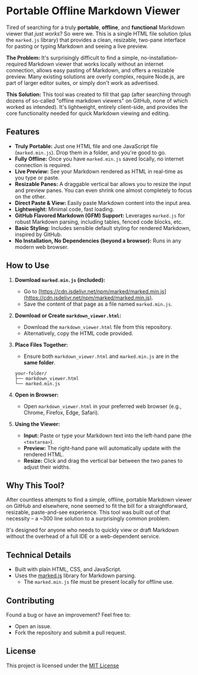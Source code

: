 # Portable Offline Markdown Viewer

Tired of searching for a truly **portable**, **offline**, and **functional** Markdown viewer that *just works*? So were we. This is a single HTML file solution (plus the `marked.js` library) that provides a clean, resizable, two-pane interface for pasting or typing Markdown and seeing a live preview.

**The Problem:** It's surprisingly difficult to find a simple, no-installation-required Markdown viewer that works locally without an internet connection, allows easy pasting of Markdown, and offers a resizable preview. Many existing solutions are overly complex, require Node.js, are part of larger editor suites, or simply don't work as advertised.

**This Solution:** This tool was created to fill that gap (after searching through dozens of so-called "offline markdown viewers" on GitHub, none of which worked as intended). It's lightweight, entirely client-side, and provides the core functionality needed for quick Markdown viewing and editing.

## Features

*   **Truly Portable:** Just one HTML file and one JavaScript file (`marked.min.js`). Drop them in a folder, and you're good to go.
*   **Fully Offline:** Once you have `marked.min.js` saved locally, no internet connection is required.
*   **Live Preview:** See your Markdown rendered as HTML in real-time as you type or paste.
*   **Resizable Panes:** A draggable vertical bar allows you to resize the input and preview panes. You can even shrink one almost completely to focus on the other.
*   **Direct Paste & View:** Easily paste Markdown content into the input area.
*   **Lightweight:** Minimal code, fast loading.
*   **GitHub Flavored Markdown (GFM) Support:** Leverages `marked.js` for robust Markdown parsing, including tables, fenced code blocks, etc.
*   **Basic Styling:** Includes sensible default styling for rendered Markdown, inspired by GitHub.
*   **No Installation, No Dependencies (beyond a browser):** Runs in any modern web browser.

## How to Use

1.  **Download `marked.min.js` (included):**
    *   Go to [https://cdn.jsdelivr.net/npm/marked/marked.min.js](https://cdn.jsdelivr.net/npm/marked/marked.min.js).
    *   Save the content of that page as a file named `marked.min.js`.
2.  **Download or Create `markdown_viewer.html`:**
    *   Download the `markdown_viewer.html` file from this repository.
    *   Alternatively, copy the HTML code provided.
3.  **Place Files Together:**
    *   Ensure both `markdown_viewer.html` and `marked.min.js` are in the **same folder**.
    ```
    your-folder/
    ├── markdown_viewer.html
    └── marked.min.js
    ```
4.  **Open in Browser:**
    *   Open `markdown_viewer.html` in your preferred web browser (e.g., Chrome, Firefox, Edge, Safari).

5.  **Using the Viewer:**
    *   **Input:** Paste or type your Markdown text into the left-hand pane (the `<textarea>`).
    *   **Preview:** The right-hand pane will automatically update with the rendered HTML.
    *   **Resize:** Click and drag the vertical bar between the two panes to adjust their widths.

## Why This Tool?

After countless attempts to find a simple, offline, portable Markdown viewer on GitHub and elsewhere, none seemed to fit the bill for a straightforward, resizable, paste-and-see experience. This tool was built out of that necessity – a ~300 line solution to a surprisingly common problem.

It's designed for anyone who needs to quickly view or draft Markdown without the overhead of a full IDE or a web-dependent service.

## Technical Details

*   Built with plain HTML, CSS, and JavaScript.
*   Uses the [marked.js](https://github.com/markedjs/marked) library for Markdown parsing.
    *   The `marked.min.js` file must be present locally for offline use.

## Contributing

Found a bug or have an improvement? Feel free to:
*   Open an issue.
*   Fork the repository and submit a pull request.

## License

This project is licensed under the [MIT License](LICENSE.txt)